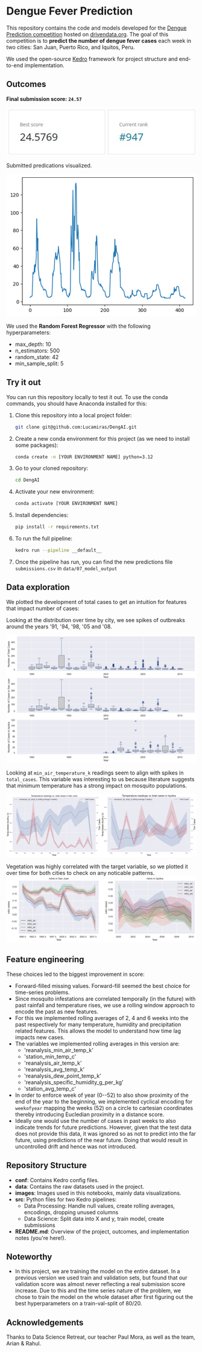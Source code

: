 # Dengue Fever Prediction

This repository contains the code and models developed for the [Dengue Prediction competition](https://www.drivendata.org/competitions/44/dengai-predicting-disease-spread/page/80/) hosted on [drivendata.org](https://www.drivendata.org). The goal of this competition is to **predict the number of dengue fever cases** each week in two cities: San Juan, Puerto Rico, and Iquitos, Peru.

We used the open-source [Kedro](https://kedro.org/) framework for project structure and end-to-end implementation.

## Outcomes

**Final submission score: ``24.57``**

![Screenshot of our best score](images/best_score.jpg)

Submitted predications visualized.

![Predictions](images/preds.png)

We used the **Random Forest Regressor** with the following hyperparameters:
- max_depth: 10
- n_estimators: 500
- random_state: 42
- min_sample_split: 5

## Try it out
You can run this repository locally to test it out. To use the conda commands, you should have Anaconda installed for this:
1. Clone this repository into a local project folder: 
    ```bash
    git clone git@github.com:Lucamiras/DengAI.git
    ```
2. Create a new conda environment for this project (as we need to install some packages):
    ```bash
   conda create -n [YOUR ENVIRONMENT NAME] python=3.12
    ```
4. Go to your cloned repository:
    ```bash
   cd DengAI
    ```
6. Activate your new environment:
    ```bash
   conda activate [YOUR ENVIRONMENT NAME]
    ```
8. Install dependencies:
    ```bash
   pip install -r requirements.txt
    ```
10. To run the full pipeline:
    ```bash
    kedro run --pipeline __default__
    ```
12. Once the pipeline has run, you can find the new predictions file ``submissions.csv`` in ``data/07_model_output``

## Data exploration
We plotted the development of total cases to get an intuition for features that impact number of cases:

Looking at the distribution over time by city, we see spikes of outbreaks around the years '91, '94, '98, '05 and '08.

![Graph of total cases](images/box_total_by_city.png)

Looking at ``min_air_temperature_k`` readings seem to align with spikes in ``total_cases``. This variable was interesting to us because literature suggests that minimum temperature has a strong impact on mosquito populations.

![Graph of total cases and temperature](images/line_min_air_temp.png)

Vegetation was highly correlated with the target variable, so we plotted it over time for both cities to check on any noticable patterns.
![Graph of ndvis ](images/nvids.png)

## Feature engineering
These choices led to the biggest improvement in score:
- Forward-filled missing values. Forward-fill seemed the best choice for time-series problems.
- Since mosquito infestations are correlated temporally (in the future) with past rainfall and temperature rises, we use a rolling window approach to encode the past as new features.
- For this we implemented rolling averages of 2, 4 and 6 weeks into the past respectively for many temperature, humidity and precipitation related features.  This allows the model to understand how time lag impacts new cases.
- The variables we implemented rolling averages in this version are:
  - 'reanalysis_min_air_temp_k'
  - 'station_min_temp_c'
  - 'reanalysis_air_temp_k'
  - 'reanalysis_avg_temp_k'
  - 'reanalysis_dew_point_temp_k'
  - 'reanalysis_specific_humidity_g_per_kg'
  - 'station_avg_temp_c'
- In order to enforce week of year (0--52) to also show proximity of the end of the year to the beginning, we implemented cyclical encoding for ``weekofyear`` mapping the weeks (52) on a circle to cartesian coordinates thereby introducing Eucledian proximity in a distance score.
- Ideally one would use the number of cases in past weeks to also indicate trends for future predictions. However, given that the test data does not provide this data, it was ignored so as not to predict into the far  future, using predictions of the near future. Doing that would result in uncontrolled drift and hence was not introduced.

## Repository Structure
- **conf**: Contains Kedro config files.
- **data**: Contains the raw datasets used in the project.
- **images**: Images used in this notebooks, mainly data visualizations.
- **src**: Python files for two Kedro pipelines:
    - Data Processing: Handle null values, create rolling averages, encodings, dropping unused columns
    - Data Science: Split data into X and y, train model, create submissions
- **README.md**: Overview of the project, outcomes, and implementation notes (you're here!).

## Noteworthy
- In this project, we are training the model on the entire dataset. In a previous version we used train and validation sets, but found that our validation score was almost never reflecting a real submission score increase. Due to this and the time series nature of the problem, we chose to train the model on the whole dataset after first figuring out the best hyperparameters on a train-val-split of 80/20.

## Acknowledgements
Thanks to Data Science Retreat, our teacher Paul Mora, as well as the team, Arian & Rahul.
